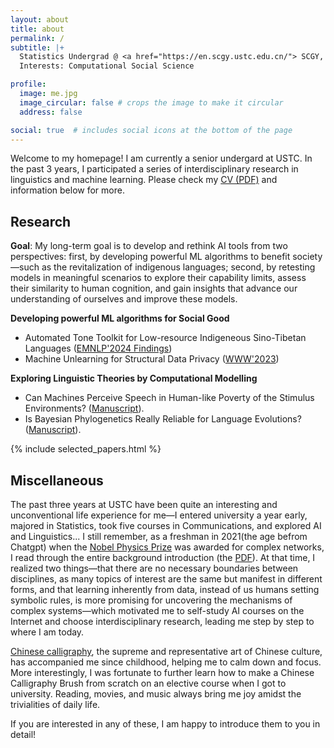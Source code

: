 ```yaml
---
layout: about
title: about
permalink: /
subtitle: |+
  Statistics Undergrad @ <a href="https://en.scgy.ustc.edu.cn/"> SCGY, USTC 25'</a><br><br>
  Interests: Computational Social Science

profile:
  image: me.jpg
  image_circular: false # crops the image to make it circular
  address: false

social: true  # includes social icons at the bottom of the page
---
```


Welcome to my homepage! I am currently a senior undergard at USTC. In the past 3 years, I participated a series of interdisciplinary research in linguistics and machine learning. Please check my <a href="/assets/pdf/CV_Yi_Yang.pdf">CV (PDF)</a> and information below for more.


## Research

**Goal**: My long-term goal is to develop and rethink AI tools from two perspectives: first, by developing powerful ML algorithms to benefit society—such as the revitalization of indigenous languages; second, by retesting models in meaningful scenarios to explore their capability limits, assess their similarity to human cognition, and gain insights that advance our understanding of ourselves and improve these models.


**Developing powerful ML algorithms for Social Good**
- Automated Tone Toolkit for Low-resource Indigeneous Sino-Tibetan Languages ([EMNLP'2024 Findings](https://arxiv.org/abs/2410.02324))
- Machine Unlearning for Structural Data Privacy ([WWW'2023](https://arxiv.org/pdf/2304.02835))

**Exploring Linguistic Theories by Computational Modelling**
- Can Machines Perceive Speech in Human-like Poverty of the Stimulus Environments? ([Manuscript](https://drive.google.com/drive/folders/1dRqrj2mADOAAxQYYRpHbt3IlbmWaMftO?usp=sharing)).
- Is Bayesian Phylogenetics Really Reliable for Language Evolutions? ([Manuscript](https://drive.google.com/drive/folders/1dRqrj2mADOAAxQYYRpHbt3IlbmWaMftO?usp=sharing)).


<!-- {% include news.html %} -->




<!-- <img src="assets/img/research_plan.png" alt="Research Image" style="width: 100%; max-width: 700px; height: auto;"> -->


{% include selected_papers.html %}



## Miscellaneous


The past three years at USTC have been quite an interesting and unconventional life experience for me—I entered university a year early, majored in Statistics, took five courses in Communications, and explored AI and Linguistics... I still remember, as a freshman in 2021(the age befrom Chatgpt) when the [Nobel Physics Prize](https://www.nobelprize.org/prizes/physics/2021/summary/) was awarded for complex networks, I read through the entire background introduction (the [PDF](https://www.nobelprize.org/uploads/2021/10/sciback_fy_en_21.pdf)). At that time, I realized two things—that there are no necessary boundaries between disciplines, as many topics of interest are the same but manifest in different forms, and that learning inherently from data, instead of us humans setting symbolic rules, is more promising for uncovering the mechanisms of complex systems—which motivated me to self-study AI courses on the Internet and choose interdisciplinary research, leading me step by step to where I am today.

[Chinese calligraphy](https://en.wikipedia.org/wiki/Chinese_calligraphy), the supreme and representative art of Chinese culture, has accompanied me since childhood, helping me to calm down and focus. More interestingly, I was fortunate to further learn how to make a Chinese Calligraphy Brush from scratch on an elective course when I got to university. Reading, movies, and music always bring me joy amidst the trivialities of daily life.
 
If you are interested in any of these, I am happy to introduce them to you in detail!






